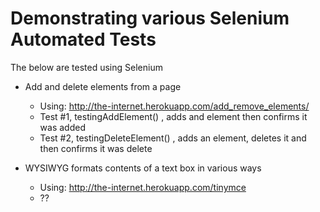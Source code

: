 # Demonstrating various Selenium Automated Tests

The below are tested using Selenium

* Add and delete elements from a page
    * Using:  http://the-internet.herokuapp.com/add_remove_elements/
    * Test #1, testingAddElement() , adds and element then confirms it was added
    * Test #2, testingDeleteElement() , adds an element, deletes it and then confirms it was delete


* WYSIWYG formats contents of a text box in various ways
    * Using:  http://the-internet.herokuapp.com/tinymce
    * ??